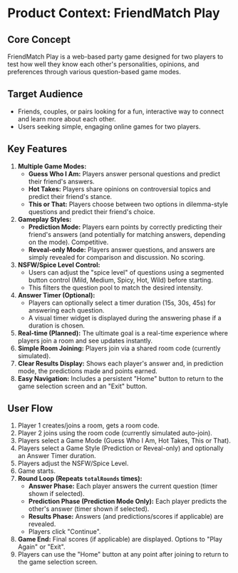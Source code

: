 # Product Context: FriendMatch Play

## Core Concept

FriendMatch Play is a web-based party game designed for two players to test how well they know each other's personalities, opinions, and preferences through various question-based game modes.

## Target Audience

*   Friends, couples, or pairs looking for a fun, interactive way to connect and learn more about each other.
*   Users seeking simple, engaging online games for two players.

## Key Features

1.  **Multiple Game Modes:**
    *   **Guess Who I Am:** Players answer personal questions and predict their friend's answers.
    *   **Hot Takes:** Players share opinions on controversial topics and predict their friend's stance.
    *   **This or That:** Players choose between two options in dilemma-style questions and predict their friend's choice.
2.  **Gameplay Styles:**
    *   **Prediction Mode:** Players earn points by correctly predicting their friend's answers (and potentially for matching answers, depending on the mode). Competitive.
    *   **Reveal-only Mode:** Players answer questions, and answers are simply revealed for comparison and discussion. No scoring.
3.  **NSFW/Spice Level Control:**
    *   Users can adjust the "spice level" of questions using a segmented button control (Mild, Medium, Spicy, Hot, Wild) before starting.
    *   This filters the question pool to match the desired intensity.
4.  **Answer Timer (Optional):**
    *   Players can optionally select a timer duration (15s, 30s, 45s) for answering each question.
    *   A visual timer widget is displayed during the answering phase if a duration is chosen.
5.  **Real-time (Planned):** The ultimate goal is a real-time experience where players join a room and see updates instantly.
6.  **Simple Room Joining:** Players join via a shared room code (currently simulated).
7.  **Clear Results Display:** Shows each player's answer and, in prediction mode, the predictions made and points earned.
8.  **Easy Navigation:** Includes a persistent "Home" button to return to the game selection screen and an "Exit" button.

## User Flow

1.  Player 1 creates/joins a room, gets a room code.
2.  Player 2 joins using the room code (currently simulated auto-join).
3.  Players select a Game Mode (Guess Who I Am, Hot Takes, This or That).
4.  Players select a Game Style (Prediction or Reveal-only) and optionally an Answer Timer duration.
5.  Players adjust the NSFW/Spice Level.
6.  Game starts.
7.  **Round Loop (Repeats `totalRounds` times):**
    *   **Answer Phase:** Each player answers the current question (timer shown if selected).
    *   **Prediction Phase (Prediction Mode Only):** Each player predicts the other's answer (timer shown if selected).
    *   **Results Phase:** Answers (and predictions/scores if applicable) are revealed.
    *   Players click "Continue".
8.  **Game End:** Final scores (if applicable) are displayed. Options to "Play Again" or "Exit".
9.  Players can use the "Home" button at any point after joining to return to the game selection screen.

